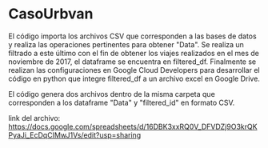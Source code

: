 # CasoUrbvan
El código importa los archivos CSV que corresponden a las bases de datos y realiza las operaciones pertinentes para obtener "Data". Se realiza un filtrado a este último con el fin de obtener los viajes realizados en el mes de noviembre de 2017, el dataframe se encuentra en filtered_df. Finalmente se realizan las configuraciones en Google Cloud Developers para desarrollar el código en python que integre filtered_df a un archivo excel en Google Drive. 

El código genera dos archivos dentro de la misma carpeta que corresponden a los dataframe "Data" y "filtered_id" en formato CSV.

link del archivo:
https://docs.google.com/spreadsheets/d/16DBK3xxRQ0V_DFVDZj9O3krQKPyaJi_EcDqCIMwJ1Vs/edit?usp=sharing
